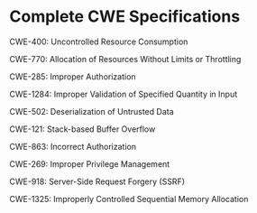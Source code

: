 

# Complete CWE Specifications

CWE-400: Uncontrolled Resource Consumption

CWE-770: Allocation of Resources Without Limits or Throttling

CWE-285: Improper Authorization

CWE-1284: Improper Validation of Specified Quantity in Input

CWE-502: Deserialization of Untrusted Data

CWE-121: Stack-based Buffer Overflow

CWE-863: Incorrect Authorization

CWE-269: Improper Privilege Management

CWE-918: Server-Side Request Forgery (SSRF)

CWE-1325: Improperly Controlled Sequential Memory Allocation